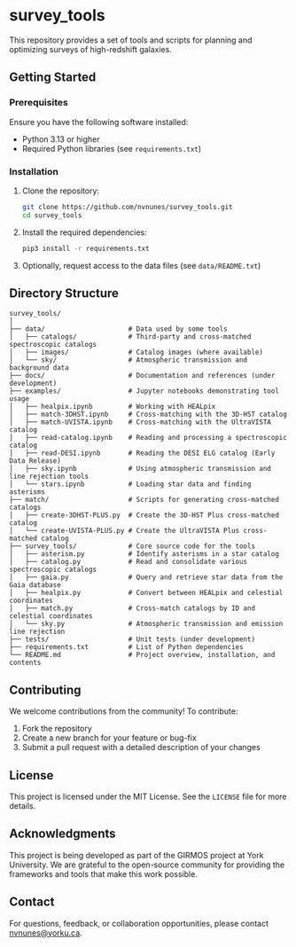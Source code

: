 # survey_tools

This repository provides a set of tools and scripts for planning and optimizing surveys of high-redshift galaxies.

## Getting Started

### Prerequisites

Ensure you have the following software installed:

- Python 3.13 or higher
- Required Python libraries (see `requirements.txt`)

### Installation

1. Clone the repository:
   ```bash
   git clone https://github.com/nvnunes/survey_tools.git
   cd survey_tools
   ```
2. Install the required dependencies:
   ```bash
   pip3 install -r requirements.txt
   ```
3. Optionally, request access to the data files (see `data/README.txt`)

## Directory Structure

```
survey_tools/
│
├── data/                     # Data used by some tools
│   ├── catalogs/             # Third-party and cross-matched spectroscopic catalogs
│   ├── images/               # Catalog images (where available)
│   └── sky/                  # Atmospheric transmission and background data
├── docs/                     # Documentation and references (under development)
├── examples/                 # Jupyter notebooks demonstrating tool usage
│   ├── healpix.ipynb         # Working with HEALpix
│   ├── match-3DHST.ipynb     # Cross-matching with the 3D-HST catalog
│   ├── match-UVISTA.ipynb    # Cross-matching with the UltraVISTA catalog
│   ├── read-catalog.ipynb    # Reading and processing a spectroscopic catalog
│   ├── read-DESI.ipynb       # Reading the DESI ELG catalog (Early Data Release)
│   ├── sky.ipynb             # Using atmospheric transmission and line rejection tools
│   └── stars.ipynb           # Loading star data and finding asterisms
├── match/                    # Scripts for generating cross-matched catalogs
│   ├── create-3DHST-PLUS.py  # Create the 3D-HST Plus cross-matched catalog
│   └── create-UVISTA-PLUS.py # Create the UltraVISTA Plus cross-matched catalog
├── survey_tools/             # Core source code for the tools
│   ├── asterism.py           # Identify asterisms in a star catalog
│   ├── catalog.py            # Read and consolidate various spectroscopic catalogs
│   ├── gaia.py               # Query and retrieve star data from the Gaia database
│   ├── healpix.py            # Convert between HEALpix and celestial coordinates
│   ├── match.py              # Cross-match catalogs by ID and celestial coordinates
│   └── sky.py                # Atmospheric transmission and emission line rejection
├── tests/                    # Unit tests (under development)
├── requirements.txt          # List of Python dependencies
└── README.md                 # Project overview, installation, and contents
```

## Contributing

We welcome contributions from the community! To contribute:

1. Fork the repository
2. Create a new branch for your feature or bug-fix
3. Submit a pull request with a detailed description of your changes

## License

This project is licensed under the MIT License. See the `LICENSE` file for more details.

## Acknowledgments

This project is being developed as part of the GIRMOS project at York University. We are grateful to the open-source community for providing the frameworks and tools that make this work possible.

## Contact

For questions, feedback, or collaboration opportunities, please contact [nvnunes@yorku.ca](mailto:nvnunes@yorku.ca).
